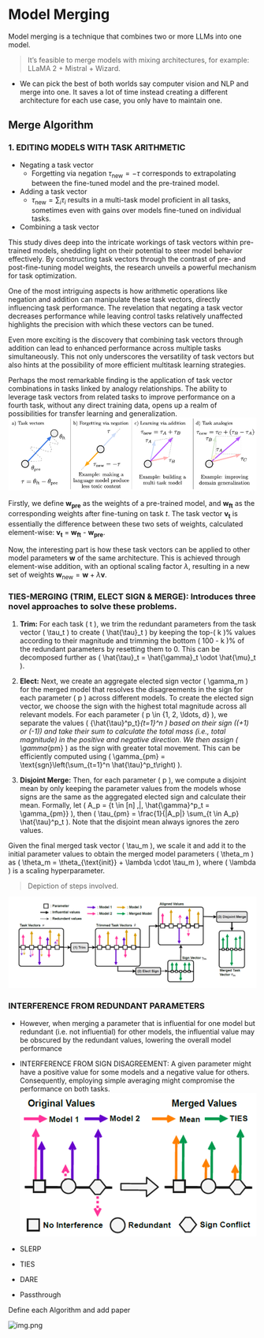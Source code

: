 # Model Merging 
Model merging is a technique that combines two or more LLMs into one model.

>It’s feasible to merge models with mixing architectures, for example: LLaMA 2 + Mistral + Wizard.

- We can pick the best of both worlds say computer vision and NLP and merge into one. It saves a lot of time instead creating a different architecture for each use case, you only have
to maintain one.
## Merge Algorithm
### 1. EDITING MODELS WITH TASK ARITHMETIC 
- Negating a task vector
  - Forgetting via negation  $\tau_{\text{new}} = -\tau$ corresponds to extrapolating
between the fine-tuned model and the pre-trained model.
- Adding a task vector
  - $\tau_{\text{new}} = \sum_{i} \tau_i$ results in a multi-task model proficient in all tasks, sometimes even
with gains over models fine-tuned on individual tasks.
- Combining a task vector

This study dives deep into the intricate workings of task vectors within pre-trained models, shedding light on their potential to steer model behavior effectively. By constructing task vectors through the contrast of pre- and post-fine-tuning model weights, the research unveils a powerful mechanism for task optimization.

One of the most intriguing aspects is how arithmetic operations like negation and addition can manipulate these task vectors, directly influencing task performance. The revelation that negating a task vector decreases performance while leaving control tasks relatively unaffected highlights the precision with which these vectors can be tuned.

Even more exciting is the discovery that combining task vectors through addition can lead to enhanced performance across multiple tasks simultaneously. This not only underscores the versatility of task vectors but also hints at the possibility of more efficient multitask learning strategies.

Perhaps the most remarkable finding is the application of task vector combinations in tasks linked by analogy relationships. The ability to leverage task vectors from related tasks to improve performance on a fourth task, without any direct training data, opens up a realm of possibilities for transfer learning and generalization.
![](taskarth.PNG)

Firstly, we define **w<sub>pre</sub>** as the weights of a pre-trained model, and **w<sub>ft</sub>** as the corresponding weights after fine-tuning on task *t*. The task vector **v<sub>t</sub>** is essentially the difference between these two sets of weights, calculated element-wise: **v<sub>t</sub>** = **w<sub>ft</sub>** - **w<sub>pre</sub>**.



Now, the interesting part is how these task vectors can be applied to other model parameters $\mathbf{w}$ of the same architecture. This is achieved through element-wise addition, with an optional scaling factor $\lambda$, resulting in a new set of weights $\mathbf{w}_{\text{new}} = \mathbf{w} + \lambda \mathbf{v}$.

### **TIES-MERGING (TRIM, ELECT SIGN & MERGE):** Introduces three novel approaches to solve these problems.

1. **Trim:** For each task \( t \), we trim the redundant parameters from the task vector \( \tau_t \) to create \( \hat{\tau}_t \) by keeping the top-\( k \)% values according to their magnitude and trimming the bottom \( 100 - k \)% of the redundant parameters by resetting them to 0. This can be decomposed further as \( \hat{\tau}_t = \hat{\gamma}_t \odot \hat{\mu}_t \).

2. **Elect:** Next, we create an aggregate elected sign vector \( \gamma_m \) for the merged model that resolves the disagreements in the sign for each parameter \( p \) across different models. To create the elected sign vector, we choose the sign with the highest total magnitude across all relevant models. For each parameter \( p \in \{1, 2, \ldots, d\} \), we separate the values \( \{\hat{\tau}^p_t\}_{t=1}^n \) based on their sign (\(+1\) or \(-1\)) and take their sum to calculate the total mass (i.e., total magnitude) in the positive and negative direction. We then assign \( \gamma_{pm} \) as the sign with greater total movement. This can be efficiently computed using \( \gamma_{pm} = \text{sgn}\left(\sum_{t=1}^n \hat{\tau}^p_t\right) \).

3. **Disjoint Merge:** Then, for each parameter \( p \), we compute a disjoint mean by only keeping the parameter values from the models whose signs are the same as the aggregated elected sign and calculate their mean. Formally, let \( A_p = \{t \in [n] \,|\, \hat{\gamma}^p_t = \gamma_{pm}\} \), then \( \tau_{pm} = \frac{1}{|A_p|} \sum_{t \in A_p} \hat{\tau}^p_t \). Note that the disjoint mean always ignores the zero values.

Given the final merged task vector \( \tau_m \), we scale it and add it to the initial parameter values to obtain the merged model parameters \( \theta_m \) as \( \theta_m = \theta_{\text{init}} + \lambda \cdot \tau_m \), where \( \lambda \) is a scaling hyperparameter.

>Depiction of steps involved.

![](TIES.PNG)
### INTERFERENCE FROM REDUNDANT PARAMETERS
- However, when merging
a parameter that is influential for one model but redundant
(i.e. not influential) for other models, the
influential value may be obscured by the redundant
values, lowering the overall model performance
- INTERFERENCE FROM SIGN DISAGREEMENT: A given parameter might have a positive
value for some models and a negative value for others. Consequently, employing simple averaging
might compromise the performance on both tasks.
![](conflict.PNG)

- SLERP
- TIES
- DARE
- Passthrough

Define each Algorithm and add paper

![img.png](https://arxiv.org/html/2403.13257v1/extracted/5482855/figures/model_merging_classification.png)
